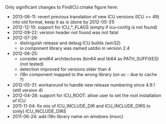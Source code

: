 Only significant changes to FindICU.cmake figure here:

* 2013-06-11: revert previous translation of new ICU versions (ICU >= 49) into old format, keep it as is (done by 2012-05-31)
* 2012-12-10: support for ICU_*_FLAGS (empty if icu-config is not found)
* 2012-09-22: version header not found was not fatal
* 2012-07-29:
  + distinguish release and debug ICU builds (win32)
  + io component library was named ustdio in version 2.4
* 2012-06-25:
  + consider amd64 architectures (bin64 and lib64 as PATH_SUFFIXES) (not tested)
  + detection improved for versions older than 4
  + i18n component mapped to the wrong library (on uc - due to cache ?)
* 2012-05-31: workaround to handle new release numbering since 4.9.1 (still version 4)
* 2012-04-28: support for ICU_ROOT: allow user to set the root installation of ICU
* 2011-11-04: fix mix of ICU_INCLUDE_DIR and ICU_INCLUDE_DIRS to (only) ICU_INCLUDE_DIRS
* 2011-06-24: add i18n library name on windows (msvc)
